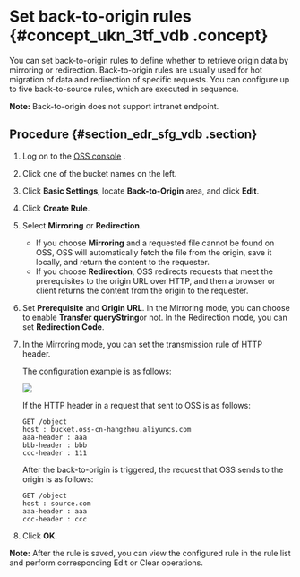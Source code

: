 # Set back-to-origin rules {#concept_ukn_3tf_vdb .concept}

You can set back-to-origin rules to define whether to retrieve origin data by mirroring or redirection. Back-to-origin rules are usually used for hot migration of data and redirection of specific requests. You can configure up to five back-to-source rules, which are executed in sequence.

 

**Note:** Back-to-origin does not support intranet endpoint. 

## Procedure {#section_edr_sfg_vdb .section}

1.  Log on to the [OSS console](https://oss.console.aliyun.com/) .
2.  Click one of the bucket names on the left.
3.  Click **Basic Settings**, locate **Back-to-Origin** area, and click **Edit**.
4.  Click **Create Rule**. 
5.  Select **Mirroring** or **Redirection**.
    -   If you choose **Mirroring** and a requested file cannot be found on OSS, OSS will automatically fetch the file from the origin, save it locally, and return the content to the requester.
    -   If you choose **Redirection**, OSS redirects requests that meet the prerequisites to the origin URL over HTTP, and then a browser or client returns the content from the origin to the requester.
6.  Set **Prerequisite** and **Origin URL**. In the Mirroring mode, you can choose to enable **Transfer queryString**or not. In the Redirection mode, you can set **Redirection Code**.
7.  In the Mirroring mode, you can set the transmission rule of HTTP header.

    The configuration example is as follows:

    ![](http://static-aliyun-doc.oss-cn-hangzhou.aliyuncs.com/assets/img/4750/15350330659983_en-US.png)

    If the HTTP header in a request that sent to OSS is as follows:

    ```
    GET /object
    host : bucket.oss-cn-hangzhou.aliyuncs.com
    aaa-header : aaa
    bbb-header : bbb
    ccc-header : 111
    ```

    After the back-to-origin is triggered, the request that OSS sends to the origin is as follows:

    ```
    GET /object
    host : source.com
    aaa-header : aaa
    ccc-header : ccc
    
    ```

8.  Click **OK**.

**Note:** After the rule is saved, you can view the configured rule in the rule list and perform corresponding Edit or Clear operations.

